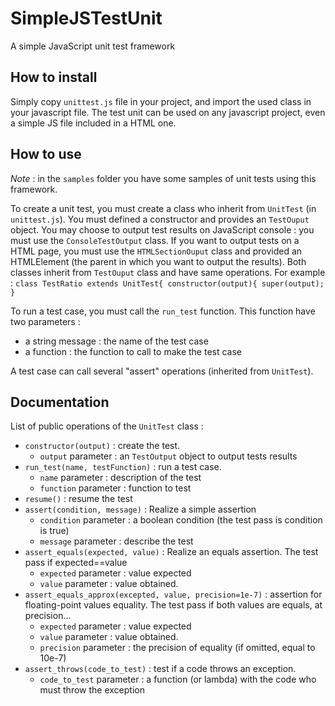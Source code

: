 # SimpleJSTestUnit

A simple JavaScript unit test framework

## How to install

Simply copy ``unittest.js`` file in your project, and import the used class in your javascript file.
The test unit can be used on any javascript project, even a simple JS file included in a HTML one.

## How to use

*Note* : in the `samples` folder you have some samples of unit tests using this framework.

To create a unit test, you must create a class who inherit from `UnitTest` (in `unittest.js`). 
You must defined a constructor and provides an `TestOuput` object.
You may choose to output test results on JavaScript console : you must use the `ConsoleTestOutput` class.
If you want to output tests on a HTML page, you must use the `HTMLSectionOuput` class and provided an HTMLElement (the parent in which you want to output the results).
Both classes inherit from `TestOuput` class and have same operations.
For example :
`
class TestRatio extends UnitTest{
    constructor(output){
        super(output);
    }
`

To run a test case, you must call the `run_test` function. This function have two parameters :
- a string message : the name of the test case
- a function : the function to call to make the test case

A test case can call several "assert" operations (inherited from `UnitTest`). 

## Documentation

List of public operations of the `UnitTest` class :

- `constructor(output)` : create the test. 
    + `output` parameter : an `TestOutput` object to output tests results
- `run_test(name, testFunction)` : run a test case.
	+ `name` parameter : description of the test
	+ `function` parameter : function to test
- `resume()` : resume the test
- `assert(condition, message)` : Realize a simple assertion
	+ `condition` parameter : a boolean condition (the test pass is condition is true)
	+ `message` parameter : describe the test
- `assert_equals(expected, value)` : Realize an equals assertion. The test pass if expected==value
	+ `expected` parameter : value expected
	+ `value` parameter : value obtained.
- `assert_equals_approx(excepted, value, precision=1e-7)` : assertion for floating-point values equality. The test pass if both values are equals, at precision...
	+ `expected` parameter : value expected
	+ `value` parameter : value obtained.
	+ `precision` parameter : the precision of equality (if omitted, equal to 10e-7)
- `assert_throws(code_to_test)` : test if a code throws an exception. 
	+ `code_to_test` parameter : a function (or lambda) with the code who must throw the exception
	
